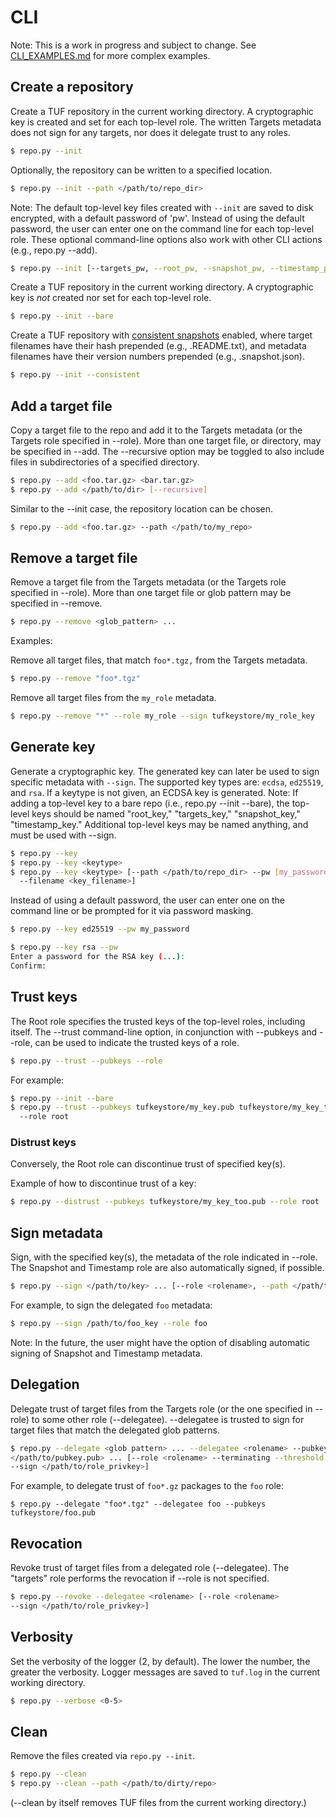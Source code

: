 # CLI #

Note: This is a work in progress and subject to change.  See
[CLI_EXAMPLES.md](CLI_EXAMPLES.md) for more complex examples.

## Create a repository ##

Create a TUF repository in the current working directory.  A cryptographic key
is created and set for each top-level role.  The written Targets metadata does
not sign for any targets, nor does it delegate trust to any roles.

```Bash
$ repo.py --init
```

Optionally, the repository can be written to a specified location.
```Bash
$ repo.py --init --path </path/to/repo_dir>
```

Note:  The default top-level key files created with `--init` are saved to disk
encrypted, with a default password of 'pw'.  Instead of using the default
password, the user can enter one on the command line for each top-level role.
These optional command-line options also work with other CLI actions (e.g.,
repo.py --add).
```Bash
$ repo.py --init [--targets_pw, --root_pw, --snapshot_pw, --timestamp_pw]
```



Create a TUF repository in the current working directory.  A cryptographic key
is *not* created nor set for each top-level role.
```Bash
$ repo.py --init --bare
```



Create a TUF repository with [consistent
snapshots](https://github.com/theupdateframework/specification/blob/master/tuf-spec.md#7-consistent-snapshots)
enabled, where target filenames have their hash prepended (e.g.,
<hash>.README.txt), and metadata filenames have their version numbers
prepended (e.g., <hash>.snapshot.json).
```Bash
$ repo.py --init --consistent
```




## Add a target file ##

Copy a target file to the repo and add it to the Targets metadata (or the
Targets role specified in --role).  More than one target file, or directory,
may be specified in --add.  The --recursive option may be toggled to also
include files in subdirectories of a specified directory.
```Bash
$ repo.py --add <foo.tar.gz> <bar.tar.gz>
$ repo.py --add </path/to/dir> [--recursive]
```

Similar to the --init case, the repository location can be chosen.
```Bash
$ repo.py --add <foo.tar.gz> --path </path/to/my_repo>
```




## Remove a target file ##

Remove a target file from the Targets metadata (or the Targets role specified
in --role).  More than one target file or glob pattern may be specified in
--remove.

```Bash
$ repo.py --remove <glob_pattern> ...
```

Examples:

Remove all target files, that match `foo*.tgz,` from the Targets metadata.
```Bash
$ repo.py --remove "foo*.tgz"
```

Remove all target files from the `my_role` metadata.
```Bash
$ repo.py --remove "*" --role my_role --sign tufkeystore/my_role_key
```


## Generate key ##
Generate a cryptographic key.  The generated key can later be used to sign
specific metadata with `--sign`.  The supported key types are: `ecdsa`,
`ed25519`, and `rsa`.  If a keytype is not given, an ECDSA key is generated.
Note: If adding a top-level key to a bare repo (i.e., repo.py --init --bare),
the top-level keys should be named "root_key," "targets_key," "snapshot_key,"
"timestamp_key."  Additional top-level keys may be named anything, and must be
used with --sign.
```Bash
$ repo.py --key
$ repo.py --key <keytype>
$ repo.py --key <keytype> [--path </path/to/repo_dir> --pw [my_password],
  --filename <key_filename>]
```

Instead of using a default password, the user can enter one on the command
line or be prompted for it via password masking.
```Bash
$ repo.py --key ed25519 --pw my_password
```

```Bash
$ repo.py --key rsa --pw
Enter a password for the RSA key (...):
Confirm:
```



## Trust keys ##

The Root role specifies the trusted keys of the top-level roles, including
itself.  The --trust command-line option, in conjunction with --pubkeys and
--role, can be used to indicate the trusted keys of a role.

```Bash
$ repo.py --trust --pubkeys --role
```

For example:
```Bash
$ repo.py --init --bare
$ repo.py --trust --pubkeys tufkeystore/my_key.pub tufkeystore/my_key_too.pub
  --role root
```

### Distrust keys ###

Conversely, the Root role can discontinue trust of specified key(s).

Example of how to discontinue trust of a key:
```Bash
$ repo.py --distrust --pubkeys tufkeystore/my_key_too.pub --role root
```



## Sign metadata ##
Sign, with the specified key(s), the metadata of the role indicated in --role.
The Snapshot and Timestamp role are also automatically signed, if possible.
```Bash
$ repo.py --sign </path/to/key> ... [--role <rolename>, --path </path/to/repo>]
```

For example, to sign the delegated `foo` metadata:
```Bash
$ repo.py --sign /path/to/foo_key --role foo
```

Note: In the future, the user might have the option of disabling automatic
signing of Snapshot and Timestamp metadata.



## Delegation ##

Delegate trust of target files from the Targets role (or the one specified
in --role) to some other role (--delegatee).  --delegatee is trusted to
sign for target files that match the delegated glob patterns.

```Bash
$ repo.py --delegate <glob pattern> ... --delegatee <rolename> --pubkeys
</path/to/pubkey.pub> ... [--role <rolename> --terminating --threshold <X>
--sign </path/to/role_privkey>]
```

For example, to delegate trust of `foo*.gz` packages to the `foo` role:

```
$ repo.py --delegate "foo*.tgz" --delegatee foo --pubkeys tufkeystore/foo.pub
```



## Revocation ##

Revoke trust of target files from a delegated role (--delegatee).  The
"targets" role performs the revocation if --role is not specified.
```Bash
$ repo.py --revoke --delegatee <rolename> [--role <rolename>
--sign </path/to/role_privkey>]
```



## Verbosity ##

Set the verbosity of the logger (2, by default).  The lower the number, the
greater the verbosity.  Logger messages are saved to `tuf.log` in the current
working directory.
```Bash
$ repo.py --verbose <0-5>
```



## Clean ##

Remove the files created via `repo.py --init`.
```Bash
$ repo.py --clean
$ repo.py --clean --path </path/to/dirty/repo>
```
(--clean by itself removes TUF files from the current working directory.)
